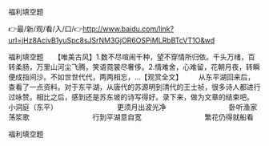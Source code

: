 福利填空题

👉最/新/观/看/入/口/👉http://www.baidu.com/link?url=jHz8AcivB1yuSpc8sJSrNM3GjOR6OSPiMLRbBTcVT1O&wd

福利填空题　　【唯美古风】1.数不尽喧闹千种，望不穿情所归依。千头万绪，百转柔肠，万里山河尘飞腾，笑语霓裳尽奢侈。2.情难舍，心难留，花朝月夜，转瞬便成指间沙。不如世世代代，两两相忘，...【观赏全文】
　　从东平湖回来后，查看了一点资料。对于东平湖，从唐代的苏源明到清代的王士祯，很多诗人都进行过咏赞。相比之后，感到还是苏东坡的诗写得好。录下来，做为文章的结束吧。　　　　　　　　　小洞庭（东平）　　　　　　　　　更须月出波光净　　　　　　　　　卧听渔家荡浆歌　　　　　　　　　行到平湖意自宽　　　　　　　　　繁花仍得就船看


福利填空题

